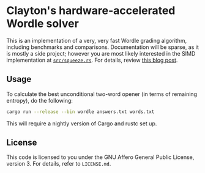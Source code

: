 # Clayton's hardware-accelerated Wordle solver

This is an implementation of a very, very fast Wordle grading algorithm, including benchmarks and comparisons.
Documentation will be sparse, as it is mostly a side project; however you are most likely interested in the SIMD implementation at [`src/squeeze.rs`](https://github.com/claytonwramsey/wordle_simd/blob/master/src/squeeze.rs).
For details, review [this blog post](https://claytonwramsey.com/blog/simd-wordle).

## Usage

To calculate the best unconditional two-word opener (in terms of remaining entropy), do the following:

```sh
cargo run --release --bin wordle answers.txt words.txt
```

This will require a nightly version of Cargo and rustc set up.

## License

This code is licensed to you under the GNU Affero General Public License, version 3.
For details, refer to `LICENSE.md`.
